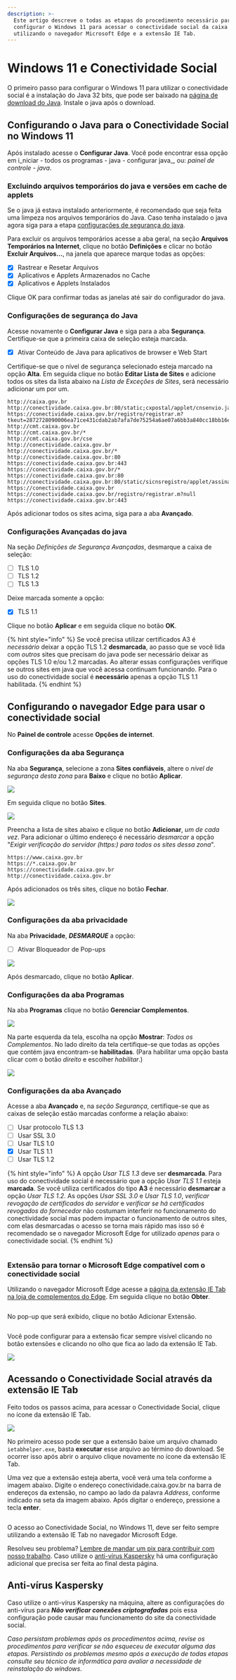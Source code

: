 ```yaml
---
description: >-
  Este artigo descreve o todas as etapas do procedimento necessário para
  configurar o Windows 11 para acessar o conectividade social da caixa
  utilizando o navegador Microsoft Edge e a extensão IE Tab.
---
```


# Windows 11 e Conectividade Social

O primeiro passo para configurar o Windows 11 para utilizar o conectividade social é a instalação do Java 32 bits, que pode ser baixado na [página de download do Java](https://java.com/pt-BR/download/manual.jsp). Instale o java após o download.

## Configurando o Java para o Conectividade Social no Windows 11

Após instalado acesse o **Configurar Java**. Você pode encontrar essa opção em i_niciar - todos os programas - java - configurar java_, ou: _painel de controle - java_.

### Excluindo arquivos temporários do java e versões em cache de applets

Se o java já estava instalado anteriormente, é recomendado que seja feita uma limpeza nos arquivos temporários do Java. Caso tenha instalado o java agora siga para a etapa [configurações de segurança do java](windows-11-e-conectividade-social.md#configuracoes-de-seguranca-do-java).

Para excluir os arquivos temporários acesse a aba geral, na seção **Arquivos Temporários na Internet**, clique no botão **Definições** e clicar no botão **Excluir Arquivos...**, na janela que aparece marque todas as opções:

* [x] Rastrear e Resetar Arquivos
* [x] Aplicativos e Applets Armazenados no Cache
* [x] Aplicativos e Applets Instalados

Clique OK para confirmar todas as janelas até sair do configurador do java.

### Configurações de segurança do Java

Acesse novamente o **Configurar Java** e siga para a aba **Segurança**. Certifique-se que a primeira caixa de seleção esteja marcada.

* [x] Ativar Conteúdo de Java para aplicativos de browser e Web Start

Certifique-se que o nível de segurança selecionado esteja marcado na opção **Alta**. Em seguida clique no botão **Editar Lista de Sites** e adicione todos os sites da lista abaixo na _Lista de Exceções de Sites_, será necessário adicionar um por um.

```
http://caixa.gov.br
http://conectividade.caixa.gov.br:80/static;cxpostal/applet/cnsenvio.jar
https://conectividade.caixa.gov.br/registro/registrar.m?tkeut=2872728090006ea71ce431cdab2ab7afa7de75254a6ae07a6bb3a840cc18bb16e84dde9ded5e0a7f6a297fd244afa9f7d18a895b6474ff34f73760b1705597925732effb6d7c01ff952c3cb0b849f35b34f150e00fd86fa0732e962d673ffa190c323a3abd398a9f9898fe280cf84109dfafb761bda8f13f96e528a37c086fa2201402100955290&amp;ticketdata=20140210095529&amp;lcr=0
http://cmt.caixa.gov.br
http://cmt.caixa.gov.br/*
http://cmt.caixa.gov.br/cse
http://conectividade.caixa.gov.br
http://conectividade.caixa.gov.br/*
http://conectividade.caixa.gov.br:80
https://conectividade.caixa.gov.br:443
https://conectividade.caixa.gov.br/*
https://conectividade.caixa.gov.br:80
http://conectividade.caixa.gov.br:80/static/sicnsregistro/applet/assinar1.jar
https://conectividade.caixa.gov.br
https://conectividade.caixa.gov.br/registro/registrar.m?null
https://conectividade.caixa.gov.br:443
```

Após adicionar todos os sites acima, siga para a aba **Avançado**.

### Configurações Avançadas do java

Na seção _Definições de Segurança Avançadas_, desmarque a caixa de seleção:

* [ ] TLS 1.0
* [ ] TLS 1.2
* [ ] TLS 1.3

Deixe marcada somente a opção:

* [x] TLS 1.1

Clique no botão **Aplicar** e em seguida clique no botão **OK**.

{% hint style="info" %}
Se você precisa utilizar certificados A3 é _necessário_ deixar a opção TLS 1.2 **desmarcada**, ao passo que se você lida com _outros_ sites que precisam do java pode ser necessário deixar as opções TLS 1.0 e/ou 1.2 marcadas. Ao alterar essas configurações verifique se outros sites em java que você acessa continuam funcionando. Para o uso do conectividade social é **necessário** apenas a opção TLS 1.1 habilitada.
{% endhint %}

## Configurando o navegador Edge para usar o conectividade social

No **Painel de controle** acesse **Opções de internet**.

### Configurações da aba Segurança

Na aba **Segurança**, selecione a zona **Sites confiáveis**, altere o _nível de segurança desta zona_ para **Baixo** e clique no botão **Aplicar**.

![](<../../.gitbook/assets/image (62).png>)

Em seguida clique no botão **Sites**.

![](<../../.gitbook/assets/image (61) (1).png>)

Preencha a lista de sites abaixo e clique no botão **Adicionar**, _um de cada vez_. Para adicionar o último endereço é necessário _desmarcar_ a opção "_Exigir verificação do servidor (https:) para todos os sites dessa zona_".

```
https://www.caixa.gov.br
https://*.caixa.gov.br
https://conectividade.caixa.gov.br
http://conectividade.caixa.gov.br
```

Após adicionados os três sites, clique no botão **Fechar**.

![](<../../.gitbook/assets/image (64) (1).png>)

### Configurações da aba privacidade

Na aba **Privacidade**, _**DESMARQUE**_ a opção:

* [ ] Ativar Bloqueador de Pop-ups

![](<../../.gitbook/assets/image (63).png>)

Após desmarcado, clique no botão **Aplicar**.

### Configurações da aba Programas

Na aba **Programas** clique no botão **Gerenciar Complementos**.&#x20;

![](<../../.gitbook/assets/image (73) (1).png>)

Na parte esquerda da tela, escolha na opção **Mostrar**: _Todos os Complementos_. No lado direito da tela certifique-se que todas as opções que contém java encontram-se **habilitadas**. (Para habilitar uma opção basta clicar com o botão _direito_ e escolher _habilitar_.)

![](<../../.gitbook/assets/image (72) (1) (1).png>)

### Configurações da aba Avançado

Acesse a aba **Avançado** e, na _seção Segurança_, certifique-se que as caixas de seleção estão marcadas conforme a relação abaixo:

* [ ] Usar protocolo TLS 1.3
* [ ] Usar SSL 3.0
* [ ] Usar TLS 1.0
* [x] Usar TLS 1.1
* [ ] Usar TLS 1.2

{% hint style="info" %}
A opção _Usar TLS 1.3_ deve ser **desmarcada**. Para uso do conectividade social é necessário que a opção _Usar TLS 1.1_ esteja **marcada**. Se você utiliza certificados do tipo **A3** é necessário **desmarcar** a opção _Usar TLS 1.2_. As opções _Usar SSL 3.0_ e _Usar TLS 1.0_, _verificar revogação de certificados do servidor_ e _verificar se há certificados revogados do fornecedor_ não costumam interferir no funcionamento do conectividade social mas podem impactar o funcionamento de outros sites, com elas desmarcadas o acesso se torna mais rápido mas isso só é recomendado se o navegador Microsoft Edge for utilizado _apenas_ para o conectividade social.
{% endhint %}

<img src="../../.gitbook/assets/image (67).png" alt="" data-size="original">

### Extensão para tornar o Microsoft Edge compatível com o conectividade social

Utilizando o navegador Microsoft Edge acesse a [página da extensão IE Tab na loja de complementos do Edge](https://microsoftedge.microsoft.com/addons/detail/ie-tab/npjkkakdacjaihjaoeliacmecofghagh). Em seguida clique no botão **Obter**.

<img src="../../.gitbook/assets/image (74) (1).png" alt="" data-size="original">

No pop-up que será exibido, clique no botão Adicionar Extensão.

<img src="../../.gitbook/assets/image (72) (1).png" alt="" data-size="original">

Você pode configurar para a extensão ficar sempre visível clicando no botão extensões e clicando no olho que fica ao lado da extensão IE Tab.

![](<../../.gitbook/assets/image (75).png>)

## Acessando o Conectividade Social através da extensão IE Tab

Feito todos os passos acima, para acessar o Conectividade Social, clique no ícone da extensão IE Tab.

![](<../../.gitbook/assets/image (69) (1).png>)

No primeiro acesso pode ser que a extensão baixe um arquivo chamado `ietabhelper.exe`, basta **executar** esse arquivo ao término do download. Se ocorrer isso após abrir o arquivo clique novamente no ícone da extensão IE Tab.

Uma vez que a extensão esteja aberta, você verá uma tela conforme a imagem abaixo. Digite o endereço conectividade.caixa.gov.br na barra de endereços da extensão, no campo ao lado da palavra _Address_, conforme indicado na seta da imagem abaixo. Após digitar o endereço, pressione a tecla **enter**.

<img src="../../.gitbook/assets/image (61).png" alt="" data-size="original">

O acesso ao Conectividade Social, no Windows 11, deve ser feito sempre utilizando a extensão IE Tab no navegador Microsoft Edge.

Resolveu seu problema? [Lembre de mandar um pix para contribuir com nosso trabalho](../../colabore-com-nosso-site.md). Caso utilize o [anti-vírus Kaspersky](windows-11-e-conectividade-social.md#anti-virus-kaspersky) há uma configuração adicional que precisa ser feita ao final desta página.

## Anti-vírus Kaspersky

Caso utilize o anti-vírus Kaspersky na máquina, altere as configurações do anti-vírus para _**Não verificar conexões criptografadas**_ pois essa configuração pode causar mau funcionamento do site da conectividade social.

_Caso persistam problemas após os procedimentos acima, revise os procedimentos para verificar se não esqueceu de executar alguma das etapas. Persistindo os problemas mesmo após a execução de todas etapas consulte seu técnico de informática para avaliar a necessidade de reinstalação do windows._
